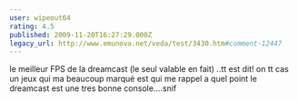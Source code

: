 ```yaml
---
user: wipeout64
rating: 4.5
published: 2009-11-20T16:27:29.000Z
legacy_url: http://www.emunova.net/veda/test/3430.htm#comment-12447
---
```

le meilleur FPS de la dreamcast (le seul valable en fait) ..tt est dit!
on tt cas un jeux qui ma beaucoup marqué est qui me rappel a quel point le dreamcast est une tres bonne console....snif